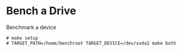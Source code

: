 # Bench a Drive

Benchmark a device

```
# make setup
# TARGET_PATH=/home/benchroot TARGET_DEVICE=/dev/xvda2 make both
```
